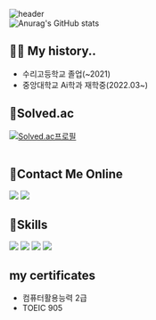 ![header](https://capsule-render.vercel.app/api?type=waving&text=AI%20Developer&fontSize=60&theme=gruvbox_light&fontAlign=70&fontAlignY=30&height=200)
<br/>
![Anurag's GitHub stats](https://github-readme-stats.vercel.app/api?username=e2dus&show_icons=true&theme=radical)
## 🙋‍♂️ My history..
* 수리고등학교 졸업(~2021)
* 중앙대학교 Ai학과 재학중(2022.03~)
## 🐹Solved.ac
[![Solved.ac프로필](http://mazassumnida.wtf/api/v2/generate_badge?boj=ant6942)](https://solved.ac/ant6942)    
<br/>
## :rabbit:Contact Me Online
<img src="https://img.shields.io/badge/Instagram-E4405F?style=flat-square&logo=Instagram&logoColor=white"/> <img src="https://img.shields.io/badge/Gmail-EA4335?style=flat-square&logo=Gmail&logoColor=white"/>

## 🐶Skills
<img src="https://img.shields.io/badge/JAVA-007396?style=for-the-badge&logo=java&logoColor=white"> <img src="https://img.shields.io/badge/github-181717?style=for-the-badge&logo=github&logoColor=white"> <img src="https://img.shields.io/badge/Python-3776AB?style=for-the-badge&logo=Python&logoColor=white">
<img src="https://img.shields.io/badge/c-A8B9CC?style=for-the-badge&logo=c&logoColor=white">
## my certificates
* 컴퓨터활용능력 2급
* TOEIC 905


